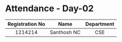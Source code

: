 # Attendance - Day-02

| Registration No | Name   | Department    |
| :---:   | :---: | :---: |
| 1214214 | Santhosh NC   | CSE   |

